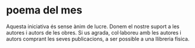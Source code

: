 # poema del mes

Aquesta iniciativa és sense ànim de lucre.
Donem el nostre suport a les autores i autors de les obres.
Si us agrada, col·laboreu amb les autores i autors comprant les seves publicacions, a ser possible a una llibreria física.
